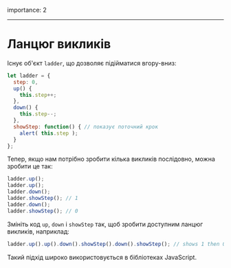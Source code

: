 importance: 2

---

# Ланцюг викликів

Існує об'єкт `ladder`, що дозволяє підійматися вгору-вниз:

```js
let ladder = {
  step: 0,
  up() { 
    this.step++;
  },
  down() { 
    this.step--;
  },
  showStep: function() { // показує поточний крок
    alert( this.step );
  }
};
```

Тепер, якщо нам потрібно зробити кілька викликів послідовно, можна зробити це так:

```js
ladder.up();
ladder.up();
ladder.down();
ladder.showStep(); // 1
ladder.down();
ladder.showStep(); // 0
```

Змініть код `up`, `down` і `showStep` так, щоб зробити доступним ланцюг викликів, наприклад:

```js
ladder.up().up().down().showStep().down().showStep(); // shows 1 then 0
```

Такий підхід широко використовується в бібліотеках JavaScript.
